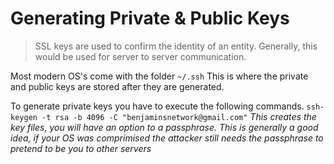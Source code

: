 # Generating Private & Public Keys

> SSL keys are used to confirm the identity of an entity. Generally, this would be used for server to server communication.

Most modern OS's come with the folder
`~/.ssh`
This is where the private and public keys are stored after they are generated.

To generate private keys you have to execute the following commands.
`ssh-keygen -t rsa -b 4096 -C "benjaminsnetwork@gmail.com"`
_This creates the key files, you will have an option to a passphrase. This is generally a good idea, if your OS was comprimised the attacker still needs the passphrase to pretend to be you to other servers_
